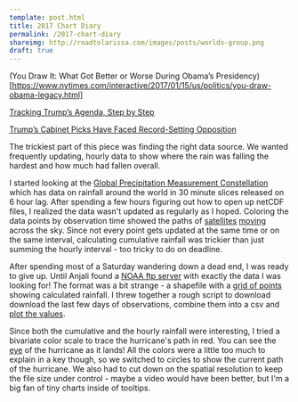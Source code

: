 ```yaml
---
template: post.html
title: 2017 Chart Diary
permalink: /2017-chart-diary
shareimg: http://roadtolarissa.com/images/posts/worlds-group.png
draft: true
---
```



(You Draw It: What Got Better or Worse During Obama’s Presidency)[https://www.nytimes.com/interactive/2017/01/15/us/politics/you-draw-obama-legacy.html]


[Tracking Trump’s Agenda, Step by Step](https://www.nytimes.com/interactive/2017/us/politics/trump-agenda-tracker.html)


[Trump’s Cabinet Picks Have Faced Record-Setting Opposition](https://www.nytimes.com/interactive/2017/02/09/us/politics/trump-cabinet-opposition.html?rref=collection%2Fbyline%2Fadam-pearce&_r=0)




The trickiest part of this piece was finding the right data source. We wanted frequently updating, hourly data to show where the rain was falling the hardest and how much had fallen overall. 

I started looking at the [Global Precipitation Measurement Constellation](https://pmm.nasa.gov/data-access/downloads/gpm) which has data on rainfall around the world in 30 minute slices released on 6 hour lag. After spending a few hours figuring out how to open up netCDF files, I realized the data wasn't updated as regularly as I hoped. Coloring the data points by observation time showed the paths of [satellites](http://imgur.com/lgjC75m) [moving](http://imgur.com/cFAL1iC) across the sky. Since not every point gets updated at the same time or on the same interval, calculating cumulative rainfall was trickier than just summing the hourly interval - too tricky to do on deadline. 

After spending most of a Saturday wandering down a dead end, I was ready to give up. Until Anjali found a [NOAA ftp server](http://www.srh.noaa.gov/data/ridge2/Precip/qpehourlyshape/2017/201708/20170828/) with exactly the data I was looking for! The format was a bit strange - a shapefile with a [grid of points](http://imgur.com/Vgh8uZS) showing calculated rainfall. I threw together a rough script to download download the last few days of observations, combine them into a csv and [plot the values](http://imgur.com/5jo48l0). 

Since both the cumulative and the hourly rainfall were interesting, I tried a bivariate color 
scale to trace the hurricane's path in red. You can see the [eye](http://imgur.com/yeJyHxs) of the hurricane as it lands! All the colors were a little too much to explain in a key though, so we switched to circles to show the current path of the hurricane. We also had to cut down on the spatial resolution to keep the file size under control - maybe a video would have been better, but I'm a big fan of tiny charts inside of tooltips.  
